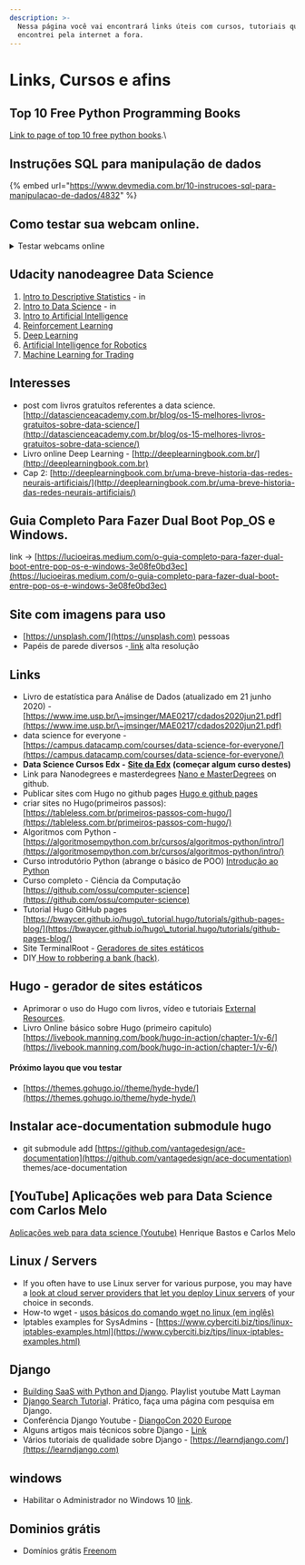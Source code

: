 ```yaml
---
description: >-
  Nessa página você vai encontrará links úteis com cursos, tutoriais que eu
  encontrei pela internet a fora.
---
```


# Links, Cursos e afins

## Top 10 Free Python Programming Books

[Link to page of top 10 free python books](https://www.java67.com/2017/05/top-7-free-python-programming-books-pdf-online-download.html).\


## Instruções SQL para manipulação de dados

{% embed url="https://www.devmedia.com.br/10-instrucoes-sql-para-manipulacao-de-dados/4832" %}

## Como testar sua webcam online.

<details>

<summary>Testar webcams online</summary>

\- [https://pt.webcamtests.com/](https://pt.webcamtests.com) - mostra parâmetros da webcam

[- https://webrtc.github.io/samples/src/content/getusermedia/gum/](https://webrtc.github.io/samples/src/content/getusermedia/gum/) - abre a câmera e testa.

</details>

## Udacity nanodeagree Data Science

1. [Intro to Descriptive Statistics](https://www.udacity.com/course/intro-to-descriptive-statistics--ud827) - in
2. [Intro to Data Science](https://www.udacity.com/course/intro-to-data-science--ud359) - in
3. [Intro to Artificial Intelligence](https://www.udacity.com/course/intro-to-artificial-intelligence--cs271)
4. [Reinforcement Learning](https://www.udacity.com/course/reinforcement-learning--ud600)
5. [Deep Learning](https://www.udacity.com/course/deep-learning--ud730)
6. [Artificial Intelligence for Robotics](https://www.udacity.com/course/artificial-intelligence-for-robotics--cs373)
7. [Machine Learning for Trading](https://www.udacity.com/course/machine-learning-for-trading--ud501)

## Interesses

* post com livros gratuítos referentes a data science. [http://datascienceacademy.com.br/blog/os-15-melhores-livros-gratuitos-sobre-data-science/](http://datascienceacademy.com.br/blog/os-15-melhores-livros-gratuitos-sobre-data-science/)
* Livro online Deep Learning - [http://deeplearningbook.com.br/](http://deeplearningbook.com.br)
* Cap 2: [http://deeplearningbook.com.br/uma-breve-historia-das-redes-neurais-artificiais/](http://deeplearningbook.com.br/uma-breve-historia-das-redes-neurais-artificiais/)

## Guia Completo Para Fazer Dual Boot Pop\_OS e Windows.

link -> [https://lucioeiras.medium.com/o-guia-completo-para-fazer-dual-boot-entre-pop-os-e-windows-3e08fe0bd3ec](https://lucioeiras.medium.com/o-guia-completo-para-fazer-dual-boot-entre-pop-os-e-windows-3e08fe0bd3ec)

## Site com imagens para uso

* [https://unsplash.com/](https://unsplash.com) pessoas
* Papéis de parede diversos -[ link](https://wall.alphacoders.com/by\_collection.php?id=620\&lang=Portuguese) alta resolução

## Links

* Livro de estatística para Análise de Dados (atualizado em 21 junho 2020) - [https://www.ime.usp.br/\~jmsinger/MAE0217/cdados2020jun21.pdf](https://www.ime.usp.br/\~jmsinger/MAE0217/cdados2020jun21.pdf)
* data science for everyone - [https://campus.datacamp.com/courses/data-science-for-everyone/](https://campus.datacamp.com/courses/data-science-for-everyone/)
* **Data Science Cursos Edx -** [**Site da Edx**](https://www.edx.org/data-science-2020) **(começar algum curso destes)**
* Link para Nanodegrees e masterdegrees [Nano e MasterDegrees](https://github.com/vitalysim/udacity-nanodegrees) on github.
* Publicar sites com Hugo no github pages [Hugo e github pages](https://medium.com/responsive-br/publicando-seu-projeto-hugo-no-github-pages-e5a970d462ac)
* criar sites no Hugo(primeiros passos): [https://tableless.com.br/primeiros-passos-com-hugo/](https://tableless.com.br/primeiros-passos-com-hugo/)
* Algoritmos com Python - [https://algoritmosempython.com.br/cursos/algoritmos-python/intro/](https://algoritmosempython.com.br/cursos/algoritmos-python/intro/)
* Curso introdutório Python (abrange o básico de POO) [Introdução ao Python](https://algoritmosempython.com.br/cursos/programacao-python/intro/)
* Curso completo - Ciência da Computação [https://github.com/ossu/computer-science](https://github.com/ossu/computer-science)
* Tutorial Hugo GitHub pages [https://bwaycer.github.io/hugo\_tutorial.hugo/tutorials/github-pages-blog/](https://bwaycer.github.io/hugo\_tutorial.hugo/tutorials/github-pages-blog/)
* Site TerminalRoot - [Geradores de sites estáticos](https://terminalroot.com.br/2020/06/10-plataformas-para-blogs-de-codigo-aberto-para-desenvolvedores.html)
* DIY[ How to robbering a bank (hack)](https://theanarchistlibrary.org/library/subcowmandante-marcos-hack-back).

## Hugo - gerador de sites estáticos

* Aprimorar o uso do Hugo com livros, vídeo e tutoriais [External Resources](https://gohugo.io/getting-started/external-learning-resources/).
* Livro Online básico sobre Hugo (primeiro capitulo) [https://livebook.manning.com/book/hugo-in-action/chapter-1/v-6/](https://livebook.manning.com/book/hugo-in-action/chapter-1/v-6/)

#### Próximo layou que vou testar

* [https://themes.gohugo.io//theme/hyde-hyde/](https://themes.gohugo.io/theme/hyde-hyde/)

## Instalar ace-documentation submodule hugo

* git submodule add [https://github.com/vantagedesign/ace-documentation](https://github.com/vantagedesign/ace-documentation) themes/ace-documentation

## \[YouTube] Aplicações web para Data Science com Carlos Melo

[Aplicações web para data science (Youtube)](https://www.youtube.com/watch?v=GdFFeQ8BXvo) Henrique Bastos e Carlos Melo

## Linux / Servers

* If you often have to use Linux server for various purpose, you may have a [look at cloud server providers that let you deploy Linux servers](https://click.mlsend.com/link/c/YT0xNTMzMTY4OTkwNTk0MDA4MDg1JmM9YzFoNCZlPTE5MjgmYj00MzIxMjU3NjQmZD12OXI2ejJ6.kaS7n2NMdl9CrmUjxSPKKeSLPOwKnwXotwkccZR9r34) of your choice in seconds.
* How-to wget - [usos básicos do comando wget no linux (em inglês)](https://itsfoss.com/download-files-from-linux-terminal/)
* Iptables examples for SysAdmins - [https://www.cyberciti.biz/tips/linux-iptables-examples.html](https://www.cyberciti.biz/tips/linux-iptables-examples.html)

## Django

* [Building SaaS with Python and Django](https://www.youtube.com/playlist?list=PLFcKEo4b\_n1wQA6lKtSqCq1dTMq1c2Lmw). Playlist youtube Matt Layman
* [Django Search Tutoria](https://learndjango.com/tutorials/django-search-tutorial)l. Prático, faça uma página com pesquisa em Django.
* Conferência Django Youtube - [DiangoCon 2020 Europe](https://www.youtube.com/playlist?list=PLY\_che\_OEsX3Bvg0X8cCgz2Xo7ONwuenz)
* Alguns artigos mais técnicos sobre Django - [Link](https://www.brennantymrak.com/articles.html)
* Vários tutoriais de qualidade sobre Django - [https://learndjango.com/](https://learndjango.com)

## windows

* Habilitar o Administrador no Windows 10 [link](https://answers.microsoft.com/pt-br/windows/forum/windows\_10-security-winpc/ativar-conta-administrador/0a5d98de-5366-4b24-9b90-7fd5f1afde91).

## Dominios grátis

* Domínios grátis [Freenom](https://www.freenom.com/pt/index.html?lang=pt)
